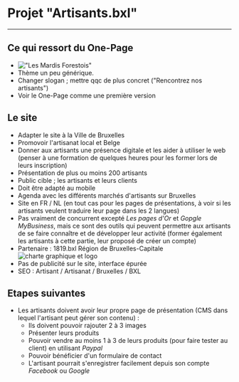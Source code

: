 # Projet "Artisants.bxl"
-------------------------

## Ce qui ressort du One-Page

- !["Les Mardis Forestois"](https://laureenb.github.io/One_page_marche/)
- Thème un peu générique.
- Changer slogan ; mettre qqc de plus concret ("Rencontrez nos artisants")
- Voir le One-Page comme une première version


## Le site

- Adapter le site à la Ville de Bruxelles
- Promovoir l'artisanat local et Belge 
- Donner aux artisants une présence digitale et les aider à utiliser le web (penser à une formation de quelques heures pour les former lors de leurs inscription)
- Présentation de plus ou moins 200 artisants 
- Public cible ; les artisants et leurs clients
- Doit être adapté au mobile
- Agenda avec les différents marchés d'artisants sur Bruxelles
- Site en FR / NL (en tout cas pour les pages de présentations, à voir si les artisants veulent traduire leur page dans les 2 langues)
- Pas vraiment de concurrent excepté *Les pages d'Or* et *Gopgle MyBusiness*, mais ce sont des outils qui peuvent permettre aux artisants de se faire connaître et de développer leur activité (former également les artisants à cette partie, leur proposé de créer un compte)
- Partenaire : 1819.bxl Région de Bruxelles-Capitale ![charte graphique et logo](http://be.brussels/a-propos-de-la-region/charte-graphique-de-la-region-de-bruxelles-capitale)
- Pas de publicité sur le site, interface épurée
- SEO : Artisant / Artisanat / Bruxelles / BXL 


## Etapes suivantes

* Les artisants doivent avoir leur propre page de présentation (CMS dans lequel l'artisant peut gérer son contenu) :
	* Ils doivent pouvoir rajouter 2 à 3 images
	* Présenter leurs produits
	* Pouvoir vendre au moins 1 à 3 de leurs produits (pour faire tester au client) en utilisant *Paypal*
	* Pouvoir bénéficier d'un formulaire de contact
	* L'artisant pourrait s'enregistrer facilement depuis son compte *Facebook* ou *Google*